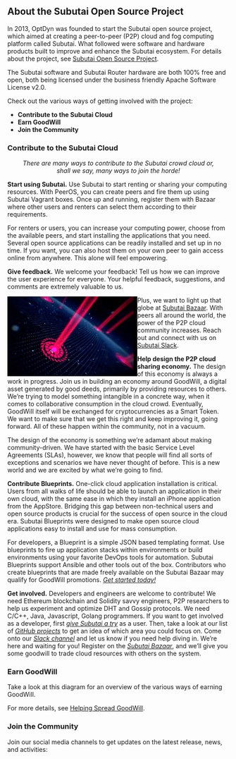## About the Subutai Open Source Project

In 2013, OptDyn was founded to start the Subutai open source project, which aimed at creating a peer-to-peer (P2P) cloud and fog computing platform called Subutai. What followed were software and hardware products built to improve and enhance the Subutai ecosystem. For details about the project, see [Subutai Open Source Project](https://docs.subutai.io/About.html#subutai-the-open-source-project).

<timeline image here>

The Subutai software and Subutai Router hardware are both 100% free and open, both being licensed under the business friendly Apache Software License v2.0. 

Check out the various ways of getting involved with the project:
- **Contribute to the Subutai Cloud**
- **Earn GoodWill**
- **Join the Community**

### Contribute to the Subutai Cloud
<p align="center"><i>There are many ways to contribute to the Subutai crowd cloud or, </br> shall we say, many ways to join the horde! </i></p> 

**Start using Subutai.** Use Subutai to start renting or sharing your computing resources. With PeerOS, you can create peers and fire them up using Subutai Vagrant boxes. Once up and running, register them with Bazaar where other users and renters can select them according to their requirements.   

For renters or users, you can increase your computing power, choose from the available peers, and start installing the applications that you need. Several open source applications can be readily installed and set up in no time. If you want, you can also host them on your own peer to gain access online from anywhere. This alone will feel empowering.  

**Give feedback.** We welcome your feedback! Tell us how we can improve the user experience for everyone. Your helpful feedback, suggestions, and comments are extremely valuable to us. 

<img align="left" src="https://github.com/MarilizaC/doc-files/blob/master/globe.png"> Plus, we want to light up that globe at [Subutai Bazaar](https://bazaar.subutai.io/login). With peers all around the world, the power of the P2P cloud community increases. Reach out and connect with us on [Subutai Slack](https://slack.subutai.io). </p>  

**Help design the P2P cloud sharing economy.** The design of this economy is always a work in progress. Join us in building an economy around GoodWill, a digital asset generated by good deeds, primarily by providing resources to others. We’re trying to model something intangible in a concrete way, when it comes to collaborative consumption in the cloud crowd. Eventually, GoodWill itself will be exchanged for cryptocurrencies as a Smart Token. We want to make sure that we get this right and keep improving it, going forward. All of these happen within the community, not in a vacuum.

The design of the economy is something we’re adamant about making community-driven. We have started with the basic Service Level Agreements (SLAs), however, we know that people will find all sorts of exceptions and scenarios we have never thought of before. This is a new world and we are excited by what we’re going to find.  

**Contribute Blueprints.** One-click cloud application installation is critical. Users from all walks of life should be able to launch an application in their own cloud, with the same ease in which they install an iPhone application from the AppStore. Bridging this gap between non-technical users and open source products is crucial for the success of open source in the cloud era. Subutai Blueprints were designed to make open source cloud applications easy to install and use for mass consumption.

For developers, a Blueprint is a simple JSON based templating format. Use blueprints to fire up application stacks within environments or build environments using your favorite DevOps tools for automation. Subutai Blueprints support Ansible and other tools out of the box. Contributors who create blueprints that are made freely available on the Subutai Bazaar may qualify for GoodWill promotions. *[Get started today!](https://github.com/subutai-blueprints/hackathon/wiki/Writing-Subutai-Blueprints)*

**Get involved.** Developers and engineers are welcome to contribute! We need Ethereum blockchain and Solidity savvy engineers, P2P researchers to help us experiment and optimize DHT and Gossip protocols. We need C/C++, Java, Javascript, Golang programmers. If you want to get involved as a developer, first *[give Subutai a try](https://subutai.io/getting-started.html)* as a user. Then, take a look at our list of *[GitHub projects](https://github.com/subutai-io/)* to get an idea of which area you could focus on. Come onto our *[Slack channel](https://slack.subutai.io)* and let us know if you need help diving in. We’re here and waiting for you! Register on the *[Subutai Bazaar](https://bazaar.subutai.io/login)*, and we’ll give you some goodwill to trade cloud resources with others on the system.

### Earn GoodWill
Take a look at this diagram for an overview of the various ways of earning GoodWill. 

<insert Earning GW infog> For more details, see [Helping Spread GoodWill](https://subutai.io/subutai-foss.html).

### Join the Community
Join our social media channels to get updates on the latest release, news, and activities:

<insert channel links>




